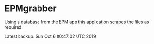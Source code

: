 # EPMgrabber
Using a database from the EPM app this application scrapes the files as required


Latest backup: Sun Oct 6 00:47:02 UTC 2019
